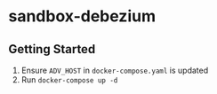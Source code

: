 # sandbox-debezium

## Getting Started

1. Ensure `ADV_HOST` in `docker-compose.yaml` is updated
2. Run `docker-compose up -d`